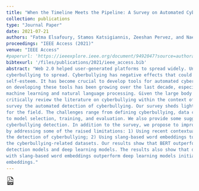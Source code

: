 ```yaml
---
title: "When the Timeline Meets the Pipeline: A Survey on Automated Cyberbullying Detection"
collection: publications
type: "Journal Paper"
date: 2021-07-21
authors: "Fatma Elsafoury, Stamos Katsigiannis, Zeeshan Pervez, and Naeem Ramzan"
proceedings: "IEEE Access (2021)"
venue: "IEEE Access"
#paperurl: 'https://ieeexplore.ieee.org/document/9492047?source=authoralert'
bibtexurl: '/files/publications/2021/ieee_access.bib'
abstract: "Web 2.0 helped user-generated platforms to spread widely. Unfortunately, it also allowed for
cyberbullying to spread. Cyberbullying has negative effects that could lead to cases of depression and low
self-esteem. It has become crucial to develop tools for automated cyberbullying detection. The research
on developing these tools has been growing over the last decade, especially with the recent advances in
machine learning and natural language processing. Given the large body of work on this topic, it is vital to
critically review the literature on cyberbullying within the context of these latest advances. In this paper, we
survey the automated detection of cyberbullying. Our survey sheds light on some challenges and limitations
for the field. The challenges range from defining cyberbullying, data collection, and feature representation
to model selection, training, and evaluation. We also provide some suggestions for improving the task of
cyberbullying detection. In addition to the survey, we propose to improve the task of cyberbullying detection
by addressing some of the raised limitations: 1) Using recent contextual language models like BERT for
the detection of cyberbullying; 2) Using slang-based word embeddings to generate better representations of
the cyberbullying-related datasets. Our results show that BERT outperforms state-of-the-art cyberbullying
detection models and deep learning models. The results also show that deep learning models initialized
with slang-based word embeddings outperform deep learning models initialized with traditional word
embeddings."
---
```

<a href="/files/publications/2021/When_the_Timeline_Meets_the_Pipeline_A_Survey_on_Automated_Cyberbullying_Detection.pdf"><img src="/images/paper_symbol.png" alt="Link to paper" style="width:22px;height:22px;"></a>